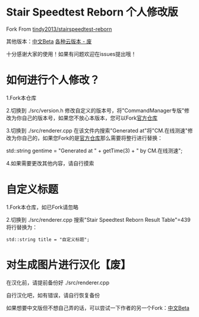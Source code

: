 # Stair Speedtest Reborn 个人修改版

Fork From [tindy2013/stairspeedtest-reborn](https://github.com/tindy2013/stairspeedtest-reborn)

其他版本：[中文Beta](https://github.com/ntskey/stairspeedtestChinese) [各种云版本 - 废](https://github.com/CommandManager/StairSpeedtest-Cloud)

十分感谢大家的使用！如果有问题欢迎在issues提出哦！
# 如何进行个人修改？

1.Fork本仓库

2.切换到 ./src/version.h 修改自定义的版本号，将"CommandManager专版"修改为你自己的版本号，如果您不放心本版本，您可以Fork[官方仓库](https://github.com/tindy2013/stairspeedtest-reborn)

3.切换到 ./src/renderer.cpp 在该文件内搜索"Generated at"将"CM.在线测速"修改为你自己的，如果您Fork的是[官方仓库](https://github.com/tindy2013/stairspeedtest-reborn)那么需要将整行进行替换： 

   std::string gentime = "Generated at " + getTime(3) + " by CM.在线测速";

4.如果需要更改其他内容，请自行摸索

# 自定义标题

1.Fork本仓库，如已Fork请忽略

2.切换到 ./src/renderer.cpp 搜索"Stair Speedtest Reborn Result Table"=439 将行替换为：

    std::string title = "自定义标题";

# 对生成图片进行汉化【废】

在汉化前，请提前备份好 ./src/renderer.cpp

自行汉化吧，如有错误，请自行恢复备份

如果想要中文版但不想自己弄的话，可以尝试一下作者的另一个Fork：[中文Beta](https://github.com/ntskey001/stairspeedtest-ChineseBeta)
